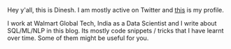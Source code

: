 Hey y'all, this is Dinesh. I am mostly active on Twitter and [this](https://twitter.com/ladidinesh) is my profile. 

I work at Walmart Global Tech, India as a Data Scientist and I write about SQL/ML/NLP in this blog. Its mostly code snippets / tricks that I have learnt over time. Some of them might be useful for you. 
